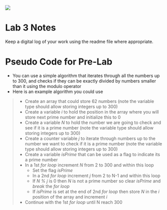 <img src="https://github.com/ee209-2020class/ee209-2020class.github.io/blob/master/ExtraInfo/logo.png">

# Lab 3 Notes

Keep a digital log of your work using the readme file where appropriate.

# Pseudo Code for Pre-Lab

- You can use a simple algorithm that iterates through all the numbers up to 300, and checks if they can be exactly divided by numbers smaller than it using the modulo operator
- Here is an example algorithm you could use
> - Create an array that could store 62 numbers (note the variable type should allow storing integers up to 300)
> - Create a variable *i* to hold the position in the array where you will store next prime number and initialize this to 0
> - Create a variable *N* to hold the number we are going to check and see if it is a prime number (note the variable type should allow storing integers up to 300)
> - Create a counter variable *j* to iterate through numbers up to the number we want to check if it is a prime number (note the variable type should allow storing integers up to 300)
> - Create a variable *isPrime* that can be used as a flag to indicate its a prime number
> - In a 1st *for loop* increment *N* from 2 to 300 and within this loop
>   - Set the flag *isPrime*
>   - In a 2nd *for loop* increment *j* from 2 to N-1 and within this loop
>   - If *N % j* is 0 then *N* is not a prime number so clear *isPrime* and *break* the *for loop*
>   - If *isPrime* is set at the end of 2nd *for loop* then store *N* in the *i* position of the array and increment *i*
> - Continue with the 1st *for loop* until N reach 300 
